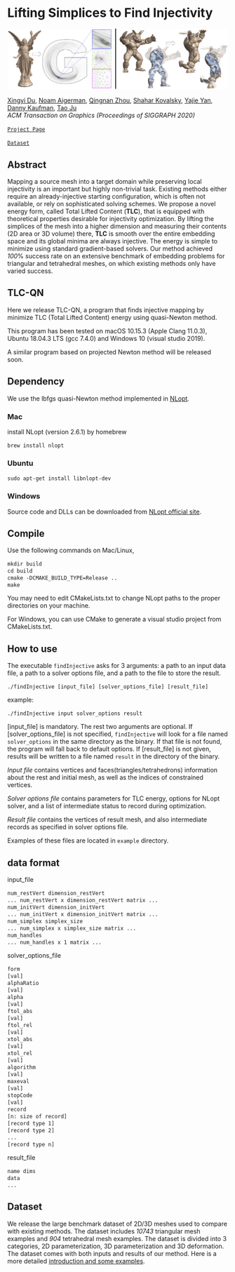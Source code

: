 # Lifting Simplices to Find Injectivity

![](figure/teaser.png)

[Xingyi Du](https://duxingyi-charles.github.io/), [Noam Aigerman](https://research.adobe.com/person/noam-aigerman/), [Qingnan Zhou](https://research.adobe.com/person/qingnan-zhou/), [Shahar Kovalsky](https://shaharkov.github.io/), [Yajie Yan](https://yajieyan.github.io/), [Danny Kaufman](https://research.adobe.com/person/danny-kaufman/), [Tao Ju](https://www.cse.wustl.edu/~taoju/)<br/>
*ACM Transaction on Graphics (Proceedings of SIGGRAPH 2020)*<br/>

[`Project Page`](https://duxingyi-charles.github.io/publication/lifting-simplices-to-find-injectivity/)

[`Dataset`](https://github.com/duxingyi-charles/Locally-Injective-Mappings-Benchmark)

## Abstract

Mapping a source mesh into a target domain while preserving local injectivity is an important but highly non-trivial task. Existing methods either require an already-injective starting configuration, which is often not available, or rely on sophisticated solving schemes. We propose a novel energy form, called Total Lifted Content (**TLC**), that is equipped with theoretical properties desirable for injectivity optimization. By lifting the simplices of the mesh into a higher dimension and measuring their contents (2D area or 3D volume) there, **TLC** is smooth over the entire embedding space and its global minima are always injective. The energy is simple to minimize using standard gradient-based solvers. Our method achieved _100_% success rate on an extensive benchmark of embedding problems for triangular and tetrahedral meshes, on which existing methods only have varied success.

## TLC-QN

Here we release TLC-QN, a program that finds injective mapping by minimize TLC (Total Lifted Content) energy using quasi-Newton method.

This program has been tested on macOS 10.15.3 (Apple Clang 11.0.3), Ubuntu 18.04.3 LTS (gcc 7.4.0) and Windows 10 (visual studio 2019).

A similar program based on projected Newton method will be released soon.

## Dependency

We use the lbfgs quasi-Newton method implemented in [NLopt](https://nlopt.readthedocs.io/en/latest/).

### Mac
install NLopt (version 2.6.1) by homebrew

    brew install nlopt

### Ubuntu
    sudo apt-get install libnlopt-dev
    
### Windows

Source code and DLLs can be downloaded from [NLopt official site](https://nlopt.readthedocs.io/en/latest/NLopt_on_Windows/).


## Compile

Use the following commands on Mac/Linux,
    
    mkdir build
    cd build
    cmake -DCMAKE_BUILD_TYPE=Release ..
    make

You may need to edit CMakeLists.txt to change NLopt paths to the proper directories on your machine.

For Windows, you can use CMake to generate a visual studio project from CMakeLists.txt.

## How to use

The executable `findInjective` asks for 3 arguments: a path to an input data file, a path to a solver options file, and a path to the file to store the result.

    ./findInjective [input_file] [solver_options_file] [result_file]

example:

    ./findInjective input solver_options result

[input_file] is mandatory. The rest two arguments are optional. If [solver_options_file] is not specified, `findInjective` will look for a file named `solver_options` in the same directory as the binary. If that file is not found, the program will fall back to default options. If [result_file] is not given, results will be written to a file named `result` in the directory of the binary.

_Input file_ contains vertices and faces(triangles/tetrahedrons) information about the rest and initial mesh, as well as the indices of constrained vertices.

_Solver options file_ contains parameters for TLC energy, options for NLopt solver, and a list of intermediate status to record during optimization.

_Result file_ contains the vertices of result mesh, and also intermediate records as specified in solver options file.

Examples of these files are located in `example` directory.

## data format

input_file

    num_restVert dimension_restVert
    ... num_restVert x dimension_restVert matrix ...
    num_initVert dimension_initVert
    ... num_initVert x dimension_initVert matrix ...
    num_simplex simplex_size
    ... num_simplex x simplex_size matrix ...
    num_handles
    ... num_handles x 1 matrix ...
 
solver_options_file

    form
    [val]
    alphaRatio
    [val]
    alpha
    [val]
    ftol_abs
    [val]
    ftol_rel
    [val]
    xtol_abs
    [val]
    xtol_rel
    [val]
    algorithm
    [val]
    maxeval
    [val]
    stopCode
    [val]
    record
    [n: size of record]
    [record type 1]
    [record type 2]
    ...
    [record type n]


result_file
    
    name dims
    data
    ...

    
## Dataset

We release the large benchmark dataset of 2D/3D meshes used to compare with existing methods. The dataset includes _10743_ triangular mesh examples and _904_ tetrahedral mesh examples. The dataset is divided into 3 categories, 2D parameterization, 3D parameterization and 3D deformation. The dataset comes with both inputs and results of our method. Here is a more detailed [introduction and some examples](https://github.com/duxingyi-charles/Locally-Injective-Mappings-Benchmark).

    
    
